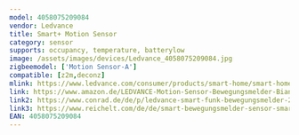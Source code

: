 ```yaml
---
model: 4058075209084 
vendor: Ledvance
title: Smart+ Motion Sensor
category: sensor
supports: occupancy, temperature, batterylow
image: /assets/images/devices/Ledvance_4058075209084.jpg
zigbeemodel: ['Motion Sensor-A']
compatible: [z2m,deconz]
mlink: https://www.ledvance.com/consumer/products/smart-home/smart-home-products-with-zigbee-technology/smart-home-components/smart-motion-sensor/index.jsp
link: https://www.amazon.de/LEDVANCE-Motion-Sensor-Bewegungsmelder-Bianco/dp/B07SGZ7CJ5
link2: https://www.conrad.de/de/p/ledvance-smart-funk-bewegungsmelder-2206643.html
link3: https://www.reichelt.com/de/de/smart-bewegungsmelder-sensor-smart-home-ldv4058075209084-p258700.html?r=1
EAN: 4058075209084
---
```

